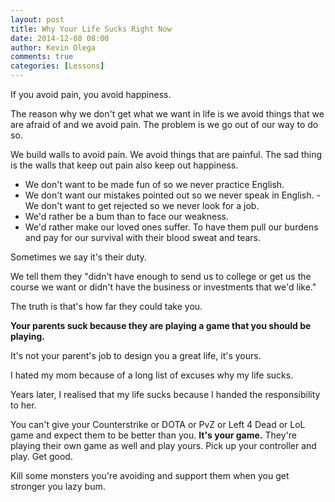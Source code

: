 ```yaml
---
layout: post
title: Why Your Life Sucks Right Now
date: 2014-12-08 08:00
author: Kevin Olega
comments: true
categories: [Lessons]
---
```

If you avoid pain, you avoid happiness.

The reason why we don't get what we want in life is we avoid things that we are afraid of and we avoid pain. The problem is we go out of our way to do so.

We build walls to avoid pain. We avoid things that are painful. The sad thing is the walls that keep out pain also keep out happiness.

<ul>
<li>We don't want to be made fun of so we never practice English. </li>
<li>We don't want our mistakes pointed out so we never speak in English. - We don't want to get rejected so we never look for a job. </li>
<li>We'd rather be a bum than to face our weakness. </li>
<li>We'd rather make our loved ones suffer. To have them pull our burdens and pay for our survival with their blood sweat and tears. </li>
</ul>

Sometimes we say it's their duty.

We tell them they "didn't have enough to send us to college or get us the course we want or didn't have the business or investments that we'd like."

The truth is that's how far they could take you.

<strong>Your parents suck because they are playing a game that you should be playing.</strong>

It's not your parent's job to design you a great life, it's yours.

I hated my mom because of a long list of excuses why my life sucks.

Years later, I realised that my life sucks because I handed the responsibility to her.

You can't give your Counterstrike or DOTA or PvZ or Left 4 Dead or LoL game and expect them to be better than you. <strong>It's your game.</strong> They're playing their own game as well and play yours. Pick up your controller and play. Get good.

Kill some monsters you're avoiding and support them when you get stronger you lazy bum.
